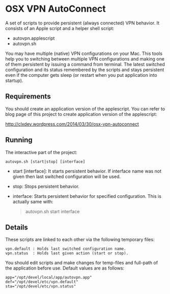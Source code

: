 # OSX VPN AutoConnect
A set of scripts to provide persistent (always connected) VPN behavior. It consists of an Apple script and a helper shell script:

* autovpn.applescript
* autovpn.sh

You may have multiple (native) VPN configurations on your Mac. This tools
help you to switching between multiple VPN configurations and making one of
them persistent by issuing a command from terminal. The latest switched
configuration and its status remembered by the scripts and stays persistent
even if the computer gets sleep (or restart when you put application into startup).

## Requirements
You should create an application version of the applescript. You can refer
to blog page of this project to create application version of the applescript:

http://clxdev.wordpress.com/2014/03/30/osx-vpn-autoconnect

## Running
The interactive part of the project:

	autovpn.sh [start|stop] [interface]

* start [interface]:
It starts persistent behavior. If interface name was not given then last switched configuration will be used.

* stop:
Stops persistent behavior. 

* interface:
Starts persistent behavior for specified configuration. This is actually same with:

	> autovpn.sh start interface

## Details
These scripts are linked to each other via the following temporary files:

	vpn.default : Holds last switched configuration name.
	vpn.status  : Holds last given action (start or stop).

You should edit scripts and make changes for temp-files and full-path of the application before use. Default values are as follows:

	app="/opt/devel/local/app/autovpn.app"
	def="/opt/devel/etc/vpn.default"
	sta="/opt/devel/etc/vpn.status"

